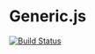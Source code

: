 Generic.js
==========

[![Build Status](https://travis-ci.org/lyatiss/generic.js.png)](https://travis-ci.org/lyatiss/generic.js)